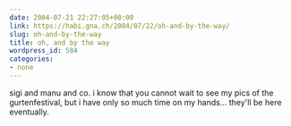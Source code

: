 ```yaml
---
date: 2004-07-21 22:27:05+00:00
link: https://habi.gna.ch/2004/07/22/oh-and-by-the-way/
slug: oh-and-by-the-way
title: oh, and by the way
wordpress_id: 584
categories:
- none
---
```


sigi and manu and co.
i know that you cannot wait to see my pics of the gurtenfestival, but i have only so much time on my hands...
they'll be here eventually.
